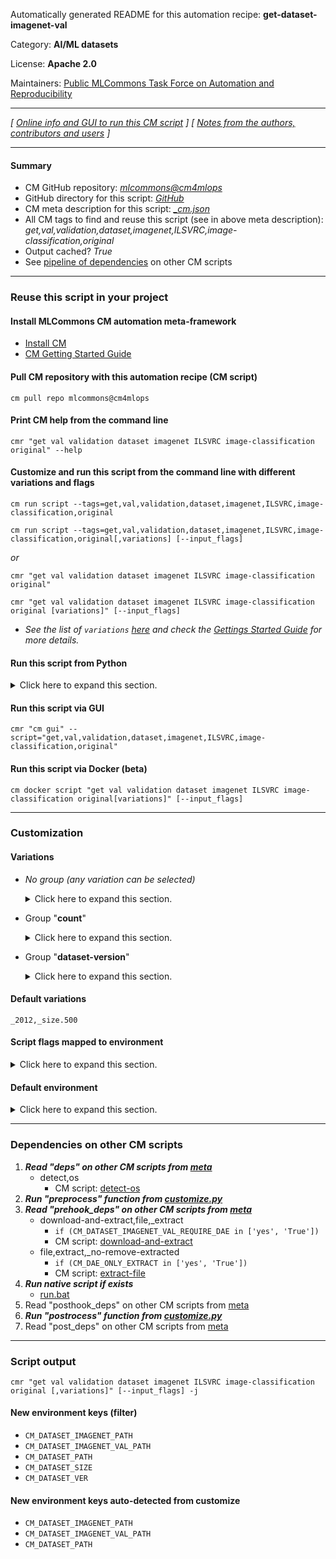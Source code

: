 Automatically generated README for this automation recipe: **get-dataset-imagenet-val**

Category: **AI/ML datasets**

License: **Apache 2.0**

Maintainers: [Public MLCommons Task Force on Automation and Reproducibility](https://github.com/mlcommons/ck/blob/master/docs/taskforce.md)

---
*[ [Online info and GUI to run this CM script](https://access.cknowledge.org/playground/?action=scripts&name=get-dataset-imagenet-val,7afd58d287fe4f11) ] [ [Notes from the authors, contributors and users](README-extra.md) ]*

---
#### Summary

* CM GitHub repository: *[mlcommons@cm4mlops](https://github.com/mlcommons/cm4mlops/tree/dev)*
* GitHub directory for this script: *[GitHub](https://github.com/mlcommons/cm4mlops/tree/dev/script/get-dataset-imagenet-val)*
* CM meta description for this script: *[_cm.json](_cm.json)*
* All CM tags to find and reuse this script (see in above meta description): *get,val,validation,dataset,imagenet,ILSVRC,image-classification,original*
* Output cached? *True*
* See [pipeline of dependencies](#dependencies-on-other-cm-scripts) on other CM scripts


---
### Reuse this script in your project

#### Install MLCommons CM automation meta-framework

* [Install CM](https://access.cknowledge.org/playground/?action=install)
* [CM Getting Started Guide](https://github.com/mlcommons/ck/blob/master/docs/getting-started.md)

#### Pull CM repository with this automation recipe (CM script)

```cm pull repo mlcommons@cm4mlops```

#### Print CM help from the command line

````cmr "get val validation dataset imagenet ILSVRC image-classification original" --help````

#### Customize and run this script from the command line with different variations and flags

`cm run script --tags=get,val,validation,dataset,imagenet,ILSVRC,image-classification,original`

`cm run script --tags=get,val,validation,dataset,imagenet,ILSVRC,image-classification,original[,variations] [--input_flags]`

*or*

`cmr "get val validation dataset imagenet ILSVRC image-classification original"`

`cmr "get val validation dataset imagenet ILSVRC image-classification original [variations]" [--input_flags]`


* *See the list of `variations` [here](#variations) and check the [Gettings Started Guide](https://github.com/mlcommons/ck/blob/dev/docs/getting-started.md) for more details.*

#### Run this script from Python

<details>
<summary>Click here to expand this section.</summary>

```python

import cmind

r = cmind.access({'action':'run'
                  'automation':'script',
                  'tags':'get,val,validation,dataset,imagenet,ILSVRC,image-classification,original'
                  'out':'con',
                  ...
                  (other input keys for this script)
                  ...
                 })

if r['return']>0:
    print (r['error'])

```

</details>


#### Run this script via GUI

```cmr "cm gui" --script="get,val,validation,dataset,imagenet,ILSVRC,image-classification,original"```

#### Run this script via Docker (beta)

`cm docker script "get val validation dataset imagenet ILSVRC image-classification original[variations]" [--input_flags]`

___
### Customization


#### Variations

  * *No group (any variation can be selected)*
    <details>
    <summary>Click here to expand this section.</summary>

    * `_2012-500`
      - Workflow:
    * `_2012-full`
      - Workflow:

    </details>


  * Group "**count**"
    <details>
    <summary>Click here to expand this section.</summary>

    * `_full`
      - Environment variables:
        - *CM_DATASET_SIZE*: `50000`
        - *CM_IMAGENET_FULL*: `yes`
        - *CM_DAE_FILENAME*: `ILSVRC2012_img_val.tar`
        - *CM_DAE_DOWNLOADED_CHECKSUM*: `29b22e2961454d5413ddabcf34fc5622`
      - Workflow:
    * `_size.#`
      - Environment variables:
        - *CM_DATASET_SIZE*: `#`
      - Workflow:
    * **`_size.500`** (default)
      - Environment variables:
        - *CM_DATASET_SIZE*: `500`
        - *CM_DAE_FILENAME*: `ILSVRC2012_img_val_500.tar`
        - *CM_DAE_URL*: `http://cKnowledge.org/ai/data/ILSVRC2012_img_val_500.tar`
      - Workflow:

    </details>


  * Group "**dataset-version**"
    <details>
    <summary>Click here to expand this section.</summary>

    * **`_2012`** (default)
      - Environment variables:
        - *CM_DATASET_VER*: `2012`
      - Workflow:

    </details>


#### Default variations

`_2012,_size.500`

#### Script flags mapped to environment
<details>
<summary>Click here to expand this section.</summary>

* `--imagenet_path=value`  &rarr;  `IMAGENET_PATH=value`
* `--torrent=value`  &rarr;  `CM_DATASET_IMAGENET_VAL_TORRENT_PATH=value`

**Above CLI flags can be used in the Python CM API as follows:**

```python
r=cm.access({... , "imagenet_path":...}
```

</details>

#### Default environment

<details>
<summary>Click here to expand this section.</summary>

These keys can be updated via `--env.KEY=VALUE` or `env` dictionary in `@input.json` or using script flags.


</details>

___
### Dependencies on other CM scripts


  1. ***Read "deps" on other CM scripts from [meta](https://github.com/mlcommons/cm4mlops/tree/dev/script/get-dataset-imagenet-val/_cm.json)***
     * detect,os
       - CM script: [detect-os](https://github.com/mlcommons/cm4mlops/tree/master/script/detect-os)
  1. ***Run "preprocess" function from [customize.py](https://github.com/mlcommons/cm4mlops/tree/dev/script/get-dataset-imagenet-val/customize.py)***
  1. ***Read "prehook_deps" on other CM scripts from [meta](https://github.com/mlcommons/cm4mlops/tree/dev/script/get-dataset-imagenet-val/_cm.json)***
     * download-and-extract,file,_extract
       * `if (CM_DATASET_IMAGENET_VAL_REQUIRE_DAE in ['yes', 'True'])`
       - CM script: [download-and-extract](https://github.com/mlcommons/cm4mlops/tree/master/script/download-and-extract)
     * file,extract,_no-remove-extracted
       * `if (CM_DAE_ONLY_EXTRACT in ['yes', 'True'])`
       - CM script: [extract-file](https://github.com/mlcommons/cm4mlops/tree/master/script/extract-file)
  1. ***Run native script if exists***
     * [run.bat](https://github.com/mlcommons/cm4mlops/tree/dev/script/get-dataset-imagenet-val/run.bat)
  1. Read "posthook_deps" on other CM scripts from [meta](https://github.com/mlcommons/cm4mlops/tree/dev/script/get-dataset-imagenet-val/_cm.json)
  1. ***Run "postrocess" function from [customize.py](https://github.com/mlcommons/cm4mlops/tree/dev/script/get-dataset-imagenet-val/customize.py)***
  1. Read "post_deps" on other CM scripts from [meta](https://github.com/mlcommons/cm4mlops/tree/dev/script/get-dataset-imagenet-val/_cm.json)

___
### Script output
`cmr "get val validation dataset imagenet ILSVRC image-classification original [,variations]" [--input_flags] -j`
#### New environment keys (filter)

* `CM_DATASET_IMAGENET_PATH`
* `CM_DATASET_IMAGENET_VAL_PATH`
* `CM_DATASET_PATH`
* `CM_DATASET_SIZE`
* `CM_DATASET_VER`
#### New environment keys auto-detected from customize

* `CM_DATASET_IMAGENET_PATH`
* `CM_DATASET_IMAGENET_VAL_PATH`
* `CM_DATASET_PATH`